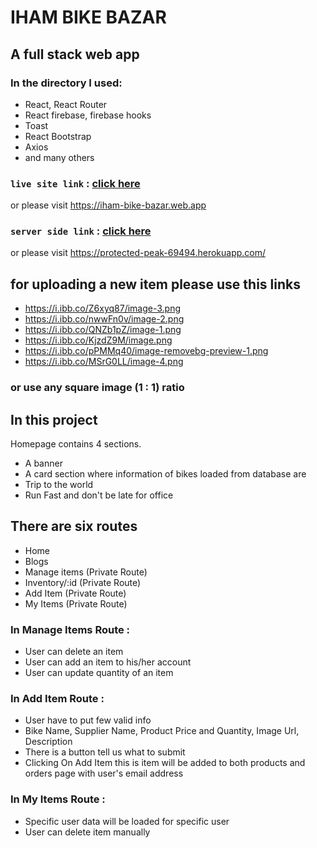 # IHAM BIKE BAZAR 


## A full stack web app

### In the directory I used:
* React, React Router
* React firebase, firebase hooks
* Toast
* React Bootstrap
* Axios
* and many others

### `live site link` : [click here](https://iham-bike-bazar.web.app)

or please visit https://iham-bike-bazar.web.app

### `server side link` : [click here](https://protected-peak-69494.herokuapp.com/)
or please visit https://protected-peak-69494.herokuapp.com/

## for uploading a new item please use this links
* https://i.ibb.co/Z6xyq87/image-3.png
* https://i.ibb.co/nwwFn0v/image-2.png
* https://i.ibb.co/QNZb1pZ/image-1.png
* https://i.ibb.co/KjzdZ9M/image.png
* https://i.ibb.co/pPMMq40/image-removebg-preview-1.png
* https://i.ibb.co/MSrG0LL/image-4.png
### or use any square image (1 : 1) ratio

## In this project
Homepage contains 4 sections.
* A banner
* A card section where information of bikes loaded from database are
* Trip to the world
* Run Fast and don't be late for office

## There are six routes
- Home
- Blogs
- Manage items (Private Route)
- Inventory/:id (Private Route)
- Add Item (Private Route)
- My Items (Private Route)

### In Manage Items Route :
- User can delete an item
- User can add an item to his/her account
- User can update quantity of an item

### In Add Item Route :
- User have to put few valid info
- Bike Name, Supplier Name, Product Price and Quantity, Image Url, Description
- There is a button tell us what to submit
- Clicking On Add Item this is item will be added to both products and orders page with user's email address

### In My Items Route :
- Specific user data will be loaded for specific user
- User can delete item manually
